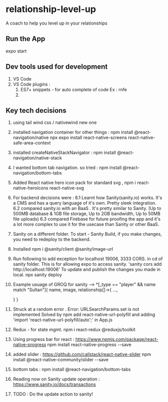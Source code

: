 # relationship-level-up
A coach to help you level up in your relationships


## Run the App
expo start 

## Dev tools used for development
1. VS Code 
2. VS Code plugins :
   1. ES7+ snippets - for auto complete of code Ex : rnfe  
   2. 

## Key tech decisions 
1. using tail wind css / nativewind new one
2. installed navigation container for other things : 
    npm install @react-navigation/native
    npx expo install react-native-screens react-native-safe-area-context
3. installed createNativeStackNavigator : npm install @react-navigation/native-stack
4. I wanted bottom tab navigation. so tried : npm install @react-navigation/bottom-tabs
5. Added React native hero icon pack for standard svg , npm i react-native-heroicons react-native-svg
6. For backend decisions were :
    6.1  Learnt how Sanity(sanity.io) works. It's a CMS and has a query language of it's own. Pretty sleek integration.
    6.2 compared sanity.io with an BaaS . It's pretty similar to Sanity. (Up to 500MB database & 1GB file storage, Up to 2GB bandwidth, Up to 50MB file uploads)
    6.3 compared Firebase for future proofing the app and it's a lot more complex to use it for the usecase than Sanity or other BaaS. 
7. Sanity on a different folder. To start - Sanity Build, if you make changes, you need to redeploy to the backend.
8. Installed npm i @sanity/client @sanity/image-url
9. Run following to  add exception for localhost 19006, 3333 CORS. in cd of sanity folder. This is for allowing expo to access sanity. 'sanity cors add http://localhost:19006'
    To update and publish the changes you made in local. 
    npx sanity deploy
10. Example usuage of GROQ for sanity -->
    *[_type == "player" && name match "Sultan"]{
  name,
    image,
    relationship[]->{
      ...,
      
    }
    }
11.   Struck at a random error . Error: URLSearchParams.set is not implemented
    Solved by npm add react-native-url-polyfill and adding 'import 'react-native-url-polyfill/auto';' in App.js
12.  Redux - for state mgmt.
    npm i react-redux @reduxjs/toolkit
13. Using progress bar for react : https://www.npmjs.com/package/react-native-progress
    npm install react-native-progress --save
14. added slider : https://github.com/callstack/react-native-slider
    npm install @react-native-community/slider --save

15. bottom tabs : npm install @react-navigation/bottom-tabs
16. Reading now on Sanity update operation : https://www.sanity.io/docs/transactions
17. TODO : Do the update action to sanity!